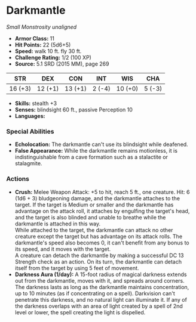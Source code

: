 # Darkmantle

*Small* *Monstrosity* *unaligned*

- **Armor Class:** 11
- **Hit Points:** 22 (5d6+5)
- **Speed:** walk 10 ft. fly 30 ft.
- **Challenge Rating:** 1/2 (100 XP)
- **Source:** 5.1 SRD (2015 MM), page 269

| STR | DEX | CON | INT | WIS | CHA |
| --- | --- | --- | --- | --- | --- |
| 16 (+3) | 12 (+1) | 13 (+1) | 2 (-4) | 10 (+0) | 5 (-3) |

- **Skills:** stealth +3
- **Senses:** blindsight 60 ft., passive Perception 10
- **Languages:** 

### Special Abilities

- **Echolocation:** The darkmantle can't use its blindsight while deafened.
- **False Appearance:** While the darkmantle remains motionless, it is indistinguishable from a cave formation such as a stalactite or stalagmite.

### Actions

- **Crush:** Melee Weapon Attack: +5 to hit, reach 5 ft., one creature. Hit: 6 (1d6 + 3) bludgeoning damage, and the darkmantle attaches to the target. If the target is Medium or smaller and the darkmantle has advantage on the attack roll, it attaches by engulfing the target's head, and the target is also blinded and unable to breathe while the darkmantle is attached in this way.<br>While attached to the target, the darkmantle can attack no other creature except the target but has advantage on its attack rolls. The darkmantle's speed also becomes 0, it can't benefit from any bonus to its speed, and it moves with the target.<br>A creature can detach the darkmantle by making a successful DC 13 Strength check as an action. On its turn, the darkmantle can detach itself from the target by using 5 feet of movement.
- **Darkness Aura (1/day):** A 15-foot radius of magical darkness extends out from the darkmantle, moves with it, and spreads around corners. The darkness lasts as long as the darkmantle maintains concentration, up to 10 minutes (as if concentrating on a spell). Darkvision can't penetrate this darkness, and no natural light can illuminate it. If any of the darkness overlaps with an area of light created by a spell of 2nd level or lower, the spell creating the light is dispelled.


